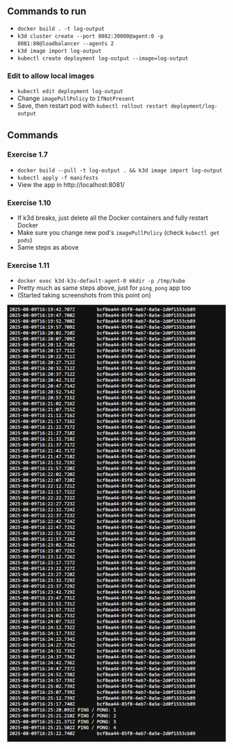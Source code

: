 ## Commands to run

- `docker build . -t log-output`
- `k3d cluster create --port 8082:30080@agent:0 -p 8081:80@loadbalancer --agents 2`
- `k3d image import log-output`
- `kubectl create deployment log-output --image=log-output`

### Edit to allow local images

- `kubectl edit deployment log-output`
- Change `imagePullPolicy` to `IfNotPresent`
- Save, then restart pod with `kubectl rollout restart deployment/log-output`


## Commands

### Exercise 1.7

- `docker build --pull -t log-output . && k3d image import log-output`
- `kubectl apply -f manifests`
- View the app in http://localhost:8081/


### Exercise 1.10

- If k3d breaks, just delete all the Docker containers and fully restart Docker
- Make sure you change new pod's `imagePullPolicy` (check `kubectl get pods`)
- Same steps as above


### Exercise 1.11

- `docker exec k3d-k3s-default-agent-0 mkdir -p /tmp/kube`
- Pretty much as same steps above, just for `ping_pong` app too
- (Started taking screenshots from this point on)

![alt text](image.png)
